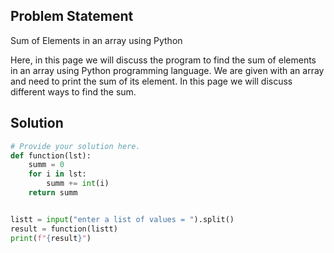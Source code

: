 ## Problem Statement 

Sum of Elements in an array using Python

Here, in this page we will discuss the program to find the sum of elements in an array using Python programming language. We are given with an array and need to print the sum of its element. In this page we will discuss different ways to find the sum.

## Solution

```python
# Provide your solution here.
def function(lst):
    summ = 0
    for i in lst:
        summ += int(i)
    return summ


listt = input("enter a list of values = ").split()
result = function(listt)
print(f"{result}")

